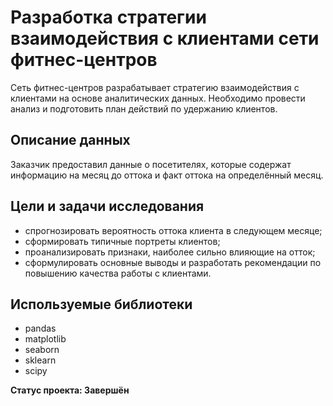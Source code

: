 # Разработка стратегии взаимодействия с клиентами сети фитнес-центров
Сеть фитнес-центров разрабатывает стратегию взаимодействия с клиентами на основе аналитических данных.
Необходимо провести анализ и подготовить план действий по удержанию клиентов.

## Описание данных
Заказчик предоставил данные о посетителях, которые содержат информацию на месяц до оттока и факт оттока на определённый месяц.

## Цели и задачи исследования
- спрогнозировать вероятность оттока клиента в следующем месяце;
- сформировать типичные портреты клиентов;
- проанализировать признаки, наиболее сильно влияющие на отток;
- сформулировать основные выводы и разработать рекомендации по повышению качества работы с клиентами.

## Используемые библиотеки
- pandas
- matplotlib
- seaborn
- sklearn
- scipy

**Статус проекта: Завершён**
